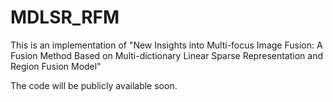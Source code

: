 # MDLSR_RFM
This is an implementation of "New Insights into Multi-focus Image Fusion: A Fusion Method Based on Multi-dictionary Linear Sparse Representation and Region Fusion Model" 

The code will be publicly available soon.
